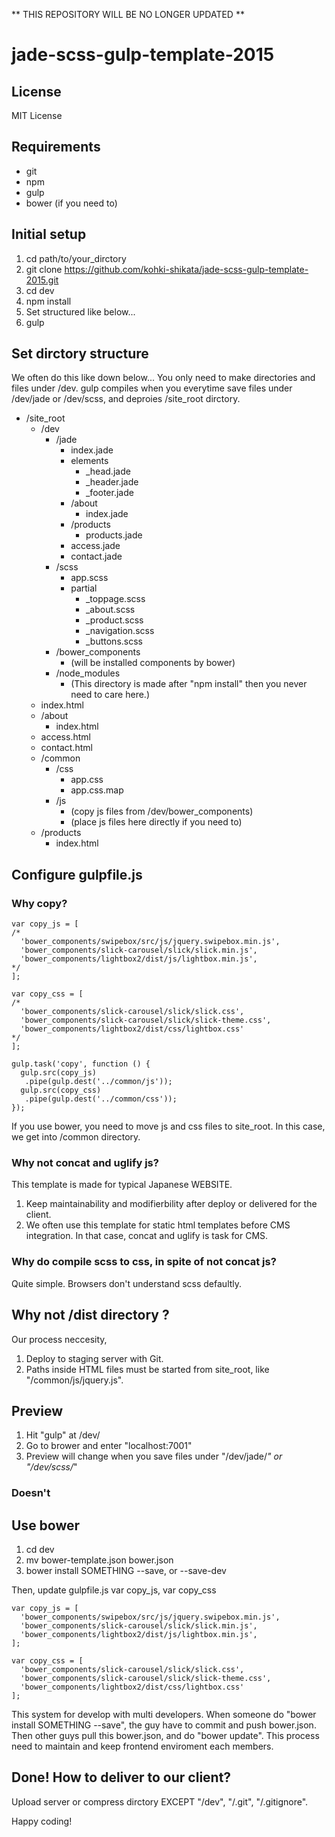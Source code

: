 ** THIS REPOSITORY WILL BE NO LONGER UPDATED **

# jade-scss-gulp-template-2015

## License

MIT License

## Requirements
* git
* npm
* gulp
* bower (if you need to)

## Initial setup
1. cd path/to/your_dirctory
1. git clone https://github.com/kohki-shikata/jade-scss-gulp-template-2015.git
1. cd dev
1. npm install
1. Set structured like below...
1. gulp

## Set dirctory structure

We often do this like down below...
You only need to make directories and files under /dev.
gulp compiles when you everytime save files under /dev/jade or /dev/scss, and deproies /site_root dirctory.

* /site_root
    * /dev
        * /jade
            * index.jade
            * elements
                * _head.jade
                * _header.jade
                * _footer.jade
            * /about
                * index.jade
            * /products
                * products.jade
            * access.jade
            * contact.jade
        * /scss
            * app.scss
            * partial
                * _toppage.scss
                * _about.scss
                * _product.scss
                * _navigation.scss
                * _buttons.scss
        * /bower_components
            * (will be installed components by bower)
        * /node_modules
            * (This directory is made after "npm install" then you never need to care here.)
    * index.html
    * /about
        * index.html
    * access.html
    * contact.html
    * /common
        * /css
            * app.css
            * app.css.map
        * /js
            * (copy js files from /dev/bower_components)
            * (place js files here directly if you need to)
    * /products
        * index.html

## Configure gulpfile.js
### Why copy?
    
    var copy_js = [
    /*
      'bower_components/swipebox/src/js/jquery.swipebox.min.js',
      'bower_components/slick-carousel/slick/slick.min.js',
      'bower_components/lightbox2/dist/js/lightbox.min.js',
    */
    ];
    
    var copy_css = [
    /*
      'bower_components/slick-carousel/slick/slick.css',
      'bower_components/slick-carousel/slick/slick-theme.css',
      'bower_components/lightbox2/dist/css/lightbox.css'
    */
    ];
    
    gulp.task('copy', function () {
      gulp.src(copy_js)
       .pipe(gulp.dest('../common/js'));
      gulp.src(copy_css)
       .pipe(gulp.dest('../common/css'));
    });

If you use bower, you need to move js and css files to site_root. In this case, we get into /common directory.

### Why not concat and uglify js?

This template is made for typical Japanese WEBSITE.

1. Keep maintainability and modifierbility after deploy or delivered for the client.
1. We often use this template for static html templates before CMS integration. In that case, concat and uglify is task for CMS.

### Why do compile scss to css, in spite of not concat js?

Quite simple. Browsers don't understand scss defaultly.

## Why not /dist directory ?

Our process neccesity,

1. Deploy to staging server with Git.
1. Paths inside HTML files must be started from site_root, like "/common/js/jquery.js".

## Preview

1. Hit "gulp" at /dev/
1. Go to brower and enter "localhost:7001"
1. Preview will change when you save files under "/dev/jade/*" or "/dev/scss/*"

### Doesn't 

## Use bower

1. cd dev
1. mv bower-template.json bower.json
1. bower install SOMETHING --save, or --save-dev

Then, update gulpfile.js var copy_js, var copy_css

    var copy_js = [
      'bower_components/swipebox/src/js/jquery.swipebox.min.js',
      'bower_components/slick-carousel/slick/slick.min.js',
      'bower_components/lightbox2/dist/js/lightbox.min.js',
    ];
    
    var copy_css = [
      'bower_components/slick-carousel/slick/slick.css',
      'bower_components/slick-carousel/slick/slick-theme.css',
      'bower_components/lightbox2/dist/css/lightbox.css'
    ];

This system for develop with multi developers. When someone do "bower install SOMETHING --save", the guy have to commit and push bower.json. Then other guys pull this bower.json, and do "bower update". This process need to maintain and keep frontend enviroment each members.

## Done! How to deliver to our client?

Upload server or compress dirctory EXCEPT "/dev", "/.git", "/.gitignore".

Happy coding!

